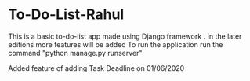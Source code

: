 # To-Do-List-Rahul

This is a basic to-do-list app made using Django framework . In the later editions more features will be added
To run the application run the command "python manage.py runserver"

Added feature of adding Task Deadline on 01/06/2020
